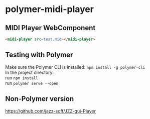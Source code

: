 # polymer-midi-player


## MIDI Player WebComponent

<!--
```
<custom-element-demo>
  <template>
    <script type="module" src="index.js"></script>
  </template>
</custom-element-demo>
```
-->
```html
<midi-player src=test.mid></midi-player>
```

## Testing with Polymer
Make sure the Polymer CLI is installed:
`npm install -g polymer-cli`  
In the project directory:  
run `npm install`  
run `polymer serve --open`

## Non-Polymer version
https://github.com/jazz-soft/JZZ-gui-Player

